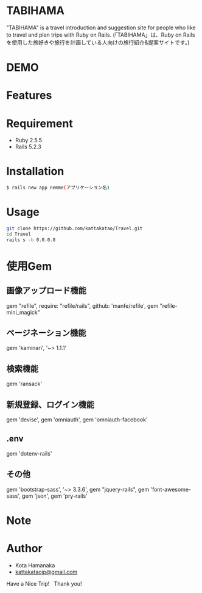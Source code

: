 # TABIHAMA
 
"TABIHAMA" is a travel introduction and suggestion site for people who like to travel and plan trips with Ruby on Rails.
(「TABIHAMA」は、Ruby on Railsを使用した旅好きや旅行を計画している人向けの旅行紹介&提案サイトです。)

# DEMO
 
# Features
 

 
# Requirement
 
* Ruby 2.5.5
* Rails 5.2.3

# Installation
 
 ```bash
$ rails new app nemme(アプリケーション名)
```
 
# Usage
 
```bash
git clone https://github.com/kattakatao/Travel.git
cd Travel
rails s -b 0.0.0.0
```

# 使用Gem

 ## 画像アップロード機能
  gem "refile", require: "refile/rails", github: 'manfe/refile',
  gem "refile-mini_magick"

 ## ページネーション機能
  gem 'kaminari', '~> 1.1.1'
 
 ## 検索機能
  gem 'ransack'

 ## 新規登録、ログイン機能
  gem 'devise',
  gem 'omniauth',
  gem 'omniauth-facebook'

 ## .env
  gem 'dotenv-rails'

 ## その他
  gem 'bootstrap-sass', '~> 3.3.6',
  gem "jquery-rails",
  gem 'font-awesome-sass',
  gem 'json',
  gem 'pry-rails'

# Note
 
# Author
 
* Kota Hamanaka
* kattakataojp@gmail.com
 
Have a Nice Trip!
 
Thank you!
